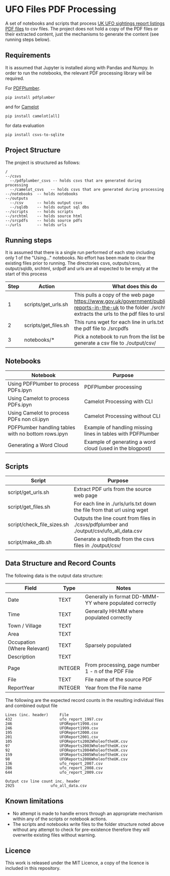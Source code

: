 # UFO Files PDF Processing

A set of notebooks and scripts that process [UK UFO sightings report listings PDF files](https://www.gov.uk/government/publications/ufo-reports-in-the-uk) to csv files. The project does not hold a copy of the PDF files or their extracted content, just the mechanisms to generate the content (see running steps below).

## Requirements

It is assumed that Jupyter is installed along with Pandas and Numpy. In order to run the notebooks, the relevant PDF processing library will be required. 

For [PDFPlumber](https://github.com/jsvine/pdfplumber).

```
pip install pdfplumber
```

and for [Camelot](https://camelot-py.readthedocs.io/en/master/)

```
pip install camelot[all]
```

for data evaluation 

```
pip install csvs-to-sqlite
```

## Project Structure

The project is structured as follows:

```
/
--/csvs       
  --/pdfplumber_csvs -- holds csvs that are generated during processing
  --/camelot_csvs   -- holds csvs that are generated during processing
--/notebooks  -- holds notebooks
--/outputs    
  --/csv      -- holds output csvs
  --/sqldb    -- holds output sql dbs
--/scripts    -- holds scripts
--/srchtml    -- holds source html
--/srcpdfs    -- holds source pdfs
--/urls       -- holds urls
```

## Running steps

It is assumed that there is a single run performed of each step including only 1 of the "Using..." notebooks. No effort has been made to clear the existing files prior to running. The directories csvs, outputs/csvs, output/sqldb, srchtml, srdpdf and urls are all expected to be empty at the start of this process

| Step | Action               | What does this do                                            |
| ---- | -------------------- | ------------------------------------------------------------ |
| 1    | scripts/get_urls.sh  | This pulls a copy of the web page https://www.gov.uk/government/publications/ufo-reports-in-the-uk to the folder ./srchtml and extracts the urls to the pdf files to ursl/urls.txt |
| 2    | scripts/get_files.sh | This runs wget for each line in urls.txt to download the pdf file to ./srcpdfs |
| 3    | notebooks/*          | Pick a notebook to run from the list below to generate a csv file to ./output/csv/ |

## Notebooks

| Notebook                                            | Purpose                                                     |
| --------------------------------------------------- | ----------------------------------------------------------- |
| Using PDFPlumber to process PDFs.ipyn               | PDFPlumber processing                                       |
| Using Camelot to process PDFs.ipyn                  | Camelot Processing with CLI                                 |
| Using Camelot to process PDFs non cli.ipyn          | Camelot Processing without CLI                              |
| PDFPlumber handling tables with no bottom rows.ipyn | Example of handling missing lines in tables with PDFPlumber |
| Generating a Word Cloud                             | Example of generating a word cloud (used in the blogpost)   |

## Scripts

| Script                     | Purpose                                                      |
| -------------------------- | ------------------------------------------------------------ |
| script/get_urls.sh         | Extract PDF urls from the source web page                    |
| script/get_files.sh        | For each line in ./urls/urls.txt down the file from that url using wget |
| script/check_file_sizes.sh | Outputs the line count from files in ./csvs/pdfplumber and ./output/csv/ufo_all_data.csv |
| script/make_db.sh          | Generate a sqlitedb from the csvs files in ./output/csv/     |

## Data Structure and Record Counts

The following data is the output data structure:

| Field                       | Type    | Notes                                                   |
| --------------------------- | ------- | ------------------------------------------------------- |
| Date                        | TEXT    | Generally in format DD-MMM-YY where populated correctly |
| Time                        | TEXT    | Generally HH:MM where populated correctly               |
| Town / Village              | TEXT    |                                                         |
| Area                        | TEXT    |                                                         |
| Occupation (Where Relevant) | TEXT    | Sparsely populated                                      |
| Description                 | TEXT    |                                                         |
| Page                        | INTEGER | From processing, page number 1 - n of the PDF File      |
| File                        | TEXT    | File name of the source PDF                             |
| ReportYear                  | INTEGER | Year from the File name                                 |

The following are the expected record counts in the resulting individual files and combined output file

```
Lines (inc. header)		File
432 					ufo_report_1997.csv
246 					UFOReport1998.csv
246  					UFOReport1999.csv
195  					UFOReport2000.csv
201  					UFOReport2001.csv
105  					UFOReports2002WholeoftheUK.csv
97  					UFOReports2003WholeoftheUK.csv
92  					UFOReports2004WholeoftheUK.csv
159  					UFOReports2005WholeoftheUK.csv
98  					UFOReports2006WholeoftheUK.csv
136  					ufo_report_2007.csv
286  					ufo_report_2008.csv
644  					ufo_report_2009.csv

Output csv line count inc. header
2925  				ufo_all_data.csv
```

## Known limitations

- No attempt is made to handle errors through an appropriate mechanism within any of the scripts or notebook actions. 
- The scripts and notebooks write files to the folder structure noted above without any attempt to check for pre-existence therefore they will overwrite existing files without warning.

## Licence

This work is released under the MIT Licence, a copy of the licence is included in this repository.